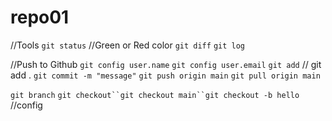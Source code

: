 # repo01

//Tools
`git status`
//Green or Red color
`git diff`
`git log`

//Push to Github
`git config user.name`
`git config user.email`
`git add`
// git add .
`git commit -m "message"`
`git push origin main`
`git pull origin main`

`git branch`
` git checkout``git checkout main``git checkout -b hello `
//config
